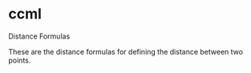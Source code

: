 # ccml
Distance Formulas

These are the distance formulas for defining the distance between two points. 
